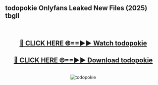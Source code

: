<h2>todopokie Onlyfans Leaked New Files (2025) tbgll</h2>
<br>
<div align="center">
<h2><a href="https://mediafiles.top/todopokie&ref=git" rel="nofollow">🔴 CLICK HERE 🌐==►► Watch todopokie</a></h2>
<h2><a href="https://mediafiles.top/todopokie&ref=git" rel="nofollow">🔴 CLICK HERE 🌐==►► Download todopokie</a></h2>
<br>
<a href="https://mediafiles.top/todopokie&ref=git" rel="nofollow" data-target="animated-image.originalLink"><img src="https://i.ibb.co.com/xMMVF88/686577567.gif" alt="todopokie" style="max-width: 100%; display: inline-block;" data-target="animated-image.originalImage"></a>
</div>
<br>
<br>